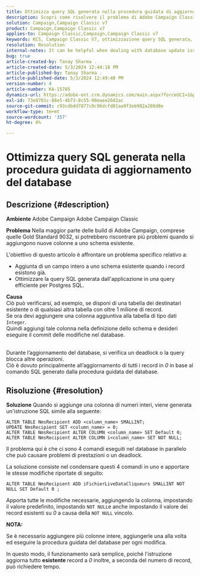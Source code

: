 ```yaml
---
title: Ottimizza query SQL generata nella procedura guidata di aggiornamento del database
description: Scopri come risolvere il problema di Adobe Campaign Classic, se è necessario aggiungere nuove colonne a uno schema esistente.
solution: Campaign,Campaign Classic v7
product: Campaign,Campaign Classic v7
applies-to: Campaign Classic,Campaign,Campaign Classic v7
keywords: KCS, Campaign Classic V7, ottimizzazione query SQL generata, procedura guidata di aggiornamento database
resolution: Resolution
internal-notes: It can be helpful when dealing with database update issues with big tables
bug: true
article-created-by: Tanay Sharma .
article-created-date: 5/3/2024 12:44:18 PM
article-published-by: Tanay Sharma .
article-published-date: 5/3/2024 12:49:40 PM
version-number: 4
article-number: KA-15785
dynamics-url: https://adobe-ent.crm.dynamics.com/main.aspx?forceUCI=1&pagetype=entityrecord&etn=knowledgearticle&id=d6a7c3d4-4a09-ef11-9f8a-6045bd026dc7
exl-id: 73e8701c-88e5-4b73-8c55-90eaee26d2ac
source-git-commit: c93cdbdd7877c0c96dcfd01aa9f3eb982a280d8e
workflow-type: tm+mt
source-wordcount: '357'
ht-degree: 0%

---
```


# Ottimizza query SQL generata nella procedura guidata di aggiornamento del database

## Descrizione {#description}


<b>Ambiente</b>
Adobe Campaign Adobe Campaign Classic

<b>Problema</b>
Nella maggior parte delle build di Adobe Campaign, comprese quelle Gold Standard 9032, si potrebbero riscontrare più problemi quando si aggiungono nuove colonne a uno schema esistente.

L&#39;obiettivo di questo articolo è affrontare un problema specifico relativo a:

- Aggiunta di un campo intero a uno schema esistente quando i record esistono già.
- Ottimizzare la query SQL generata dall&#39;applicazione in una query efficiente per Postgres SQL.


<b>Causa</b>
<br>Ciò può verificarsi, ad esempio, se disponi di una tabella dei destinatari esistente o di qualsiasi altra tabella con oltre 1 milione di record.
<br>Se ora devi aggiungere una colonna aggiuntiva alla tabella di tipo dati `Integer`.
<br>Quindi aggiungi tale colonna nella definizione dello schema e desideri eseguire il commit delle modifiche nel database.

<br>Durante l’aggiornamento del database, si verifica un deadlock o la query blocca altre operazioni.
<br>Ciò è dovuto principalmente all’aggiornamento di tutti i record in *0* in base al comando SQL generato dalla procedura guidata del database.<br>

## Risoluzione {#resolution}


<b>Soluzione</b>
Quando si aggiunge una colonna di numeri interi, viene generata un&#39;istruzione SQL simile alla seguente:


```
ALTER TABLE NmsRecipient ADD <column_name> SMALLINT;
UPDATE NmsRecipient SET <column_name> = 0;
ALTER TABLE NmsRecipient ALTER COLUMN <column_name> SET Default 0;
ALTER TABLE NmsRecipient ALTER COLUMN i<column_name> SET NOT NULL;
```


Il problema qui è che ci sono 4 comandi eseguiti nel database in parallelo che può causare problemi di prestazioni o un deadlock.

La soluzione consiste nel condensare questi 4 comandi in uno e apportare le stesse modifiche riportate di seguito:


```
ALTER TABLE NmsRecipient ADD iFichierLiveDataCliqueurs SMALLINT NOT NULL SET Default 0 ;
```


Apporta tutte le modifiche necessarie, aggiungendo la colonna, impostando il valore predefinito, impostando `NOT NULL`e anche impostando il valore dei record esistenti su *0* a causa della `NOT NULL` vincolo.



<b>NOTA:</b>

Se è necessario aggiungere più colonne intere, aggiungerle una alla volta ed eseguire la procedura guidata del database per ogni modifica.

In questo modo, il funzionamento sarà semplice, poiché l&#39;istruzione aggiorna tutto <b>esistente </b>record a *0* inoltre, a seconda del numero di record, può richiedere tempo.
